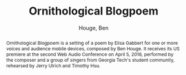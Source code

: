 --- 
title: "Ornithological Blogpoem" 
abstract: "Ornithological Blogpoem is a setting of a poem by Elisa Gabbert for one or more voices and audience mobile devices, composed by Ben Houge. It receives its US premiere at the second Web Audio Conference on April 5, 2016, performed by the composer and a group of singers from Georgia Tech's student community, rehearsed by Jerry Ulrich and Timothy Hsu." 
address: "Atlanta, GA, USA" 
author: "Houge, Ben"
webAuthor: "Ben Houge" 
booktitle: "Proceedings of the International Web Audio Conference" 
editor: "Freeman, Jason and Lerch, Alexander and Paradis, Matthew" 
month: "April"
pages: "" 
publisher: "Georgia Tech" 
series: "WAC '16"
track: "Performance"  
year: "2016" 
id: "2016_EA_39" 
tags: year2016
media: https://smartech.gatech.edu/bitstream/handle/1853/54643/ornithological_videostream.html?sequence=8&isAllowed=y 
pdflink: /_data/papers/pdf/2016/2016_39.pdf
ISSN: 2663-5844
---